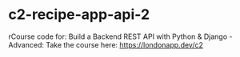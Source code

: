 # c2-recipe-app-api-2
rCourse code for: Build a Backend REST API with Python &amp; Django - Advanced: Take the course here: https://londonapp.dev/c2
